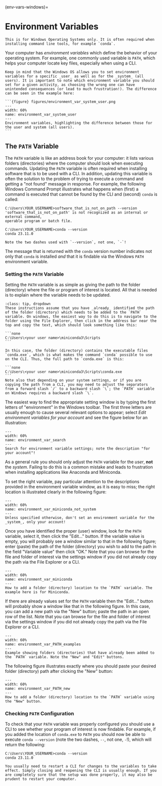 (env-vars-windows)=
# Environment Variables

```{note}
This is for Windows Operating Systems only. It is often required when installing command line tools, for example `conda`.
```

Your computer has _environment variables_ which define the behavior of your operating system. For example, one commonly used variable is `PATH`, which helps your computer locate key files, especially when using a CLI.

````{tip}
Keep in mind that the Windows OS allows you to set environment variables for a specific _user_ as well as for the _system_ (all users). It is important to note which environment variable you should set for a given activity, as choosing the wrong one can have unintended consequences (or lead to much frustration!). The difference can be seen in the example here:

```{figure} figures/environment_var_system_user.png
---
width: 60%
name: environment_var_system_user
---
Environment variables, highlighting the difference between those for the user and system (all users).
```

````

## The `PATH` Variable

The `PATH` variable is like an address book for your computer: it lists various folders (directories) where the computer should look when executing commands. Updating the `PATH` variable is often required when installing software that is to be used with a CLI. In addition, updating this variable is often the solution to the problem of trying to execute a command and getting a "not found" message in response. For example, the following Windows Command Prompt illustrates what happens when (first) a command is executed that cannot be found by the CLI and (second) `conda` is called:

```none
C:\Users\YOUR_USERNAME>software_that_is_not_on_path --version
'software_that_is_not_on_path' is not recognized as an internal or external command,
operable program or batch file.

C:\Users\YOUR_USERNAME>conda --version
conda 23.11.0
```

```{tip}
Note the two dashes used with `--version`, not one, `-`!
```

The message that is returned with the `conda` version number indicates not only that `conda` is installed _and_ that it is findable via the Windows `PATH` environment variable.

### Setting the `PATH` Variable

Setting the `PATH` variable is as simple as giving the path to the folder (directory) where the file or program of interest is located. All that is needed is to explain where the variable needs to be updated.

````{admonition} Before you start, find your desired path!
:class: tip, dropdown
These instructions assume that you have _already_ identified the path of the folder (directory) which needs to be added to the `PATH` variable. On windows, the easiest way to do this is to navigate to the folder using the File Explorer, then click in the address bar near the top and copy the text, which should look something like this:

```none
C:\Users\<your user name>\miniconda3\Scripts
```

In this case, the folder (directory) contains the executable files `conda.exe`, which is what makes the command `conda` possible to use on the CLI. Thus, the full path to `conda.exe` is this:

```none
C:\Users\<your user name>\miniconda3\Scripts\conda.exe
```
Note also that depending on your system settings, or if you are copying the path from a CLI, you may need to adjust the separators from a forward slash `/` to a backward slash `\`; the `PATH` variable on Windows requires a backward slash `\`.
````

The easiest way to find the appropriate setting window is by typing the first letters of "environment" in the Windows toolbar. The first three letters are usually enough to cause several relevant options to appear; select _Edit environment variables for your account_ and see the figure below for an illustration:

```{figure} figures/environment_var_search.png
---
width: 60%
name: environment_var_search
---
Search for environment variable settings; note the description "for your account"!
```

As a general rule you should only adjust the `PATH` variable for the _user_, **not** the _system._ Failing to do this is a common mistake and leads to frustration when installing applications like Anaconda and Miniconda.

To set the right variable, pay particular attention to the descriptions provided in the environment variable window, as it is easy to miss; the right location is illustrated clearly in the following figure:

```{figure} figures/environment_var_miniconda_not_system.png
---
width: 60%
name: environment_var_miniconda_not_system
---
Unless specified otherwise, don't set an environment variable for the _system_, only your account!
```

Once you have identified the proper (user) window, look for the `PATH` variable, select it, then click the "Edit..." button. If the variable value is empty, you will probably see a window similar to that in the following figure; enter (paste) the path of the folder (directory) you wish to add to the path in the field "Variable value" then click "OK." Note that you can browse for the file and folder of interest via the settings window if you did not already copy the path via the File Explorer or a CLI. 

```{figure} figures/environment_var_miniconda.png
---
width: 60%
name: environment_var_miniconda
---
How to add a folder (directory) location to the `PATH` variable. The example here is for Miniconda.
```

If there are already values set for the `PATH` variable then the "Edit..." button will probably show a window like that in the following figure. In this case, you can add a new path via the "New" button; paste the path in an open row of the list. Note that you can browse for the file and folder of interest via the settings window if you did not already copy the path via the File Explorer or a CLI. 

```{figure} figures/environment_var_PATH_examples.png
---
width: 60%
name: environment_var_PATH_examples
---
Example showing folders (directories) that have already been added to the `PATH` variable. Note the "New" and "Edit" buttons.
```

The following figure illustrates exactly where you should paste your desired folder (directory) path after clicking the "New" button:

```{figure} figures/environment_var_PATH_new.png
---
width: 60%
name: environment_var_PATH_new
---
How to add a folder (directory) location to the `PATH` variable using the "New" button.
```

### Checking `PATH` Configuration

To check that your `PATH` variable was properly configured you should use a CLI to see whether your program of interest is now findable. For example, if you added the location of `conda.exe` to `PATH` you should now be able to execute `conda --version` (note the two dashes, `--`, not one, `-`!), which will return the following:

```none
C:\Users\YOUR_USERNAME>conda --version
conda 23.11.0
```

```{tip}
You usually need to restart a CLI for changes to the variables to take effect. Simply closing and reopening the CLI is usually enough. If you are completely sure that the setup was done properly, it may also be prudent to restart your computer.
```
